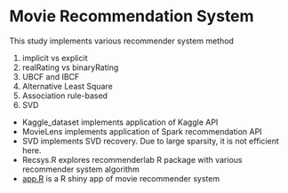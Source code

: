 # Movie Recommendation System  

This study implements various recommender system method  
1. implicit vs explicit 
1. realRating vs binaryRating
2. UBCF and IBCF
3. Alternative Least Square
4. Association rule-based
5. SVD

* Kaggle_dataset implements application of Kaggle API  
* MovieLens implements application of Spark recommendation API
* SVD implements SVD recovery. Due to large sparsity, it is not efficient here.   
* Recsys.R explores recommenderlab R package with various recommender system algorithm  
* [app.R](https://kwang0913.shinyapps.io/recommendersystem/) is a R shiny app of movie recommender system
